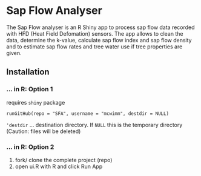 # Sap Flow Analyser

The Sap Flow analyser is an R Shiny app to process sap flow data recorded with HFD (Heat Field Defomation) sensors. The app allows to clean the data, determine the k-value, calculate sap flow index and sap flow density and to estimate sap flow rates and tree water use if tree properties are given.

## Installation

### ... in R: Option 1

requires `shiny` package

``runGitHub(repo = "SFA", username = "mcwimm", destdir = NULL)``

``'destdir`` ... destination directory. If ``NULL`` this is the temporary directory (Caution: files will be deleted)

### ... in R: Option 2

1. fork/ clone the complete project (repo)
2. open ui.R with R and click Run App

